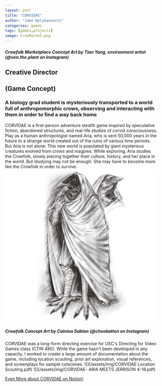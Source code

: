 ```yaml
---
layout: post
title: "CORVIDAE"
author: "Jake Wylykanowitz"
categories: games
tags: [games,projects]
image: CrowMarket.png
---
```


##### Crowfolk Marketplace Concept Art by Tian Yang, environment artist (@ven.the.plant on Instagram)
## Creative Director 
## (Game Concept)
### A biology grad student is mysteriously transported to a world full of anthropomorphic crows, observing and interacting with them in order to find a way back home

CORVIDAE is a first-person adventure stealth game inspired by speculative fiction, abandoned structures, and real-life studies of corvid consciousness. Play as a human anthropologist named Aria, who is sent 50,000 years in the future to a strange world created out of the ruins of various time periods. But Aria is not alone: This new world is populated by giant mysterious creatures evolved from crows and magpies. While exploring, Aria studies the Crowfolk, slowly piecing together their culture, history, and her place in the world. But studying may not be enough: She may have to become more like the Crowfolk in order to survive.
![](/assets/img/crowfolk.png)
##### Crowfolk Concept Art by Cainina Sablan (@chookatten on Instagram)
CORVIDAE was a long-form directing exercise for USC's Directing for Video Games class (CTIN 480). While the game hasn't been developed in any capacity, I worked to create a large amount of documentation about the game, including location scouting, prior art exploration, visual references, and screenplays for sample cutscenes.
![](/assets/img/CORVIDAE Location Scouting.pdf)
![](/assets/img/CORVIDAE- ARIA MEETS JERRISON 4-18.pdf)

<p><a href = "https://lively-buckaroo-fa6.notion.site/CORVIDAE-4d15e9e3fa5c4a8cbd70a7b828018889?pvs=4">Even More about CORVIDAE on Notion!</a></p>
